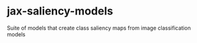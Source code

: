 # jax-saliency-models
Suite of models that create class saliency maps from image classification models

